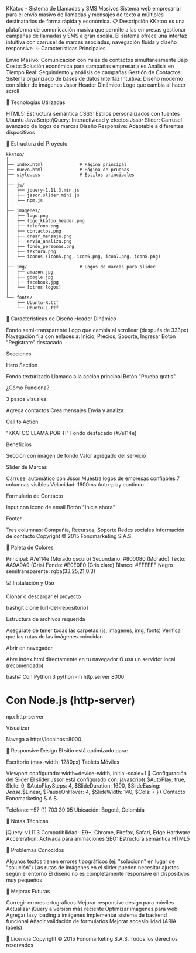 KKatoo - Sistema de Llamadas y SMS Masivos
Sistema web empresarial para el envío masivo de llamadas y mensajes de texto a múltiples destinatarios de forma rápida y económica.
📋 Descripción
KKatoo es una plataforma de comunicación masiva que permite a las empresas gestionar campañas de llamadas y SMS a gran escala. El sistema ofrece una interfaz intuitiva con carrusel de marcas asociadas, navegación fluida y diseño responsive.
✨ Características Principales

Envío Masivo: Comunicación con miles de contactos simultáneamente
Bajo Costo: Solución económica para campañas empresariales
Análisis en Tiempo Real: Seguimiento y análisis de campañas
Gestión de Contactos: Sistema organizado de bases de datos
Interfaz Intuitiva: Diseño moderno con slider de imágenes Jssor
Header Dinámico: Logo que cambia al hacer scroll

🚀 Tecnologías Utilizadas

HTML5: Estructura semántica
CSS3: Estilos personalizados con fuentes Ubuntu
JavaScript/jQuery: Interactividad y efectos
Jssor Slider: Carrusel avanzado de logos de marcas
Diseño Responsive: Adaptable a diferentes dispositivos

📁 Estructura del Proyecto
```
kkatoo/
│
├── index.html              # Página principal
├── nuevo.html              # Página de pruebas
├── style.css               # Estilos principales
│
├── js/
│   ├── jquery-1.11.3.min.js
│   ├── jssor.slider.mini.js
│   └── npm.js
│
├── imagenes/
│   ├── logo.png
│   ├── logo_kkatoo_header.png
│   ├── telefono.png
│   ├── contactos.png
│   ├── crear_mensaje.png
│   ├── envia_analiza.png
│   ├── fondo_personas.png
│   ├── textura.png
│   └── iconos (icon5.png, icon6.png, icon7.png, icon8.png)
│
├── img/                    # Logos de marcas para slider
│   ├── amazon.jpg
│   ├── google.jpg
│   ├── facebook.jpg
│   └── [otros logos]
│
└── fonts/
    ├── Ubuntu-R.ttf
    └── Ubuntu-L.ttf

```


🎨 Características de Diseño
Header Dinámico

Fondo semi-transparente
Logo que cambia al scrollear (después de 333px)
Navegación fija con enlaces a: Inicio, Precios, Soporte, Ingresar
Botón "Registrate" destacado

Secciones

Hero Section

Fondo texturizado
Llamado a la acción principal
Botón "Prueba gratis"


¿Cómo Funciona?

3 pasos visuales:

Agrega contactos
Crea mensajes
Envía y analiza




Call to Action

"KKATOO LLAMA POR TI"
Fondo destacado (#7e114e)


Beneficios

Sección con imagen de fondo
Valor agregado del servicio


Slider de Marcas

Carrusel automático con Jssor
Muestra logos de empresas confiables
7 columnas visibles
Velocidad: 1600ms
Auto-play continuo


Formulario de Contacto

Input con icono de email
Botón "Inicia ahora"


Footer

Tres columnas: Compañía, Recursos, Soporte
Redes sociales
Información de contacto
Copyright © 2015 Fonomarketing S.A.S.



🎨 Paleta de Colores

Principal: #7e114e (Morado oscuro)
Secundario: #800080 (Morado)
Texto: #A9A9A9 (Gris)
Fondo: #E0E0E0 (Gris claro)
Blanco: #FFFFFF
Negro semitransparente: rgba(33,25,21,0.3)

💻 Instalación y Uso

Clonar o descargar el proyecto

bashgit clone [url-del-repositorio]

Estructura de archivos requerida

Asegúrate de tener todas las carpetas (js, imagenes, img, fonts)
Verifica que las rutas de las imágenes coincidan


Abrir en navegador

Abre index.html directamente en tu navegador
O usa un servidor local (recomendado):



bash# Con Python 3
python -m http.server 8000

# Con Node.js (http-server)
npx http-server

Visualizar

Navega a http://localhost:8000



📱 Responsive Design
El sitio está optimizado para:

Escritorio (max-width: 1280px)
Tablets
Móviles

Viewport configurado: width=device-width, initial-scale=1
🔧 Configuración del Slider
El slider Jssor está configurado con:
javascript{
  $AutoPlay: true,
  $Idle: 0,
  $AutoPlaySteps: 4,
  $SlideDuration: 1600,
  $SlideEasing: $Jease$.$Linear,
  $PauseOnHover: 4,
  $SlideWidth: 140,
  $Cols: 7
}
📞 Contacto
Fonomarketing S.A.S.

Teléfono: +57 (1) 703 39 05
Ubicación: Bogotá, Colombia

📝 Notas Técnicas

jQuery: v1.11.3
Compatibilidad: IE9+, Chrome, Firefox, Safari, Edge
Hardware Acceleration: Activada para animaciones
SEO: Estructura semántica HTML5

🐛 Problemas Conocidos

Algunos textos tienen errores tipográficos (ej: "solucionn" en lugar de "solución")
Las rutas de imágenes en el slider pueden necesitar ajustes según el entorno
El diseño no es completamente responsive en dispositivos muy pequeños

🔄 Mejoras Futuras

 Corregir errores ortográficos
 Mejorar responsive design para móviles
 Actualizar jQuery a versión más reciente
 Optimizar imágenes para web
 Agregar lazy loading a imágenes
 Implementar sistema de backend funcional
 Añadir validación de formularios
 Mejorar accesibilidad (ARIA labels)

📄 Licencia
Copyright © 2015 Fonomarketing S.A.S. Todos los derechos reservados
